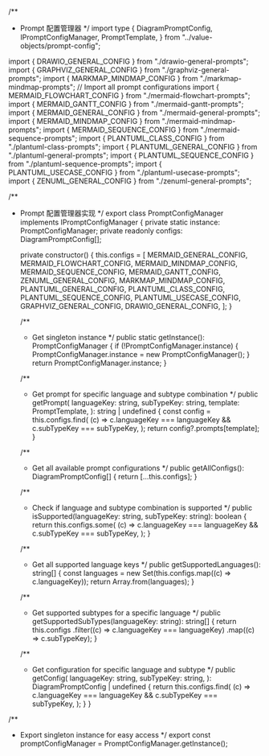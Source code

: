 /**
 * Prompt 配置管理器
 */
import type {
	DiagramPromptConfig,
	IPromptConfigManager,
	PromptTemplate,
} from "../value-objects/prompt-config";

import { DRAWIO_GENERAL_CONFIG } from "./drawio-general-prompts";
import { GRAPHVIZ_GENERAL_CONFIG } from "./graphviz-general-prompts";
import { MARKMAP_MINDMAP_CONFIG } from "./markmap-mindmap-prompts";
// Import all prompt configurations
import { MERMAID_FLOWCHART_CONFIG } from "./mermaid-flowchart-prompts";
import { MERMAID_GANTT_CONFIG } from "./mermaid-gantt-prompts";
import { MERMAID_GENERAL_CONFIG } from "./mermaid-general-prompts";
import { MERMAID_MINDMAP_CONFIG } from "./mermaid-mindmap-prompts";
import { MERMAID_SEQUENCE_CONFIG } from "./mermaid-sequence-prompts";
import { PLANTUML_CLASS_CONFIG } from "./plantuml-class-prompts";
import { PLANTUML_GENERAL_CONFIG } from "./plantuml-general-prompts";
import { PLANTUML_SEQUENCE_CONFIG } from "./plantuml-sequence-prompts";
import { PLANTUML_USECASE_CONFIG } from "./plantuml-usecase-prompts";
import { ZENUML_GENERAL_CONFIG } from "./zenuml-general-prompts";

/**
 * Prompt 配置管理器实现
 */
export class PromptConfigManager implements IPromptConfigManager {
	private static instance: PromptConfigManager;
	private readonly configs: DiagramPromptConfig[];

	private constructor() {
		this.configs = [
			MERMAID_GENERAL_CONFIG,
			MERMAID_FLOWCHART_CONFIG,
			MERMAID_MINDMAP_CONFIG,
			MERMAID_SEQUENCE_CONFIG,
			MERMAID_GANTT_CONFIG,
			ZENUML_GENERAL_CONFIG,
			MARKMAP_MINDMAP_CONFIG,
			PLANTUML_GENERAL_CONFIG,
			PLANTUML_CLASS_CONFIG,
			PLANTUML_SEQUENCE_CONFIG,
			PLANTUML_USECASE_CONFIG,
			GRAPHVIZ_GENERAL_CONFIG,
			DRAWIO_GENERAL_CONFIG,
		];
	}

	/**
	 * Get singleton instance
	 */
	public static getInstance(): PromptConfigManager {
		if (!PromptConfigManager.instance) {
			PromptConfigManager.instance = new PromptConfigManager();
		}
		return PromptConfigManager.instance;
	}

	/**
	 * Get prompt for specific language and subtype combination
	 */
	public getPrompt(
		languageKey: string,
		subTypeKey: string,
		template: PromptTemplate,
	): string | undefined {
		const config = this.configs.find(
			(c) => c.languageKey === languageKey && c.subTypeKey === subTypeKey,
		);
		return config?.prompts[template];
	}

	/**
	 * Get all available prompt configurations
	 */
	public getAllConfigs(): DiagramPromptConfig[] {
		return [...this.configs];
	}

	/**
	 * Check if language and subtype combination is supported
	 */
	public isSupported(languageKey: string, subTypeKey: string): boolean {
		return this.configs.some(
			(c) => c.languageKey === languageKey && c.subTypeKey === subTypeKey,
		);
	}

	/**
	 * Get all supported language keys
	 */
	public getSupportedLanguages(): string[] {
		const languages = new Set(this.configs.map((c) => c.languageKey));
		return Array.from(languages);
	}

	/**
	 * Get supported subtypes for a specific language
	 */
	public getSupportedSubTypes(languageKey: string): string[] {
		return this.configs
			.filter((c) => c.languageKey === languageKey)
			.map((c) => c.subTypeKey);
	}

	/**
	 * Get configuration for specific language and subtype
	 */
	public getConfig(
		languageKey: string,
		subTypeKey: string,
	): DiagramPromptConfig | undefined {
		return this.configs.find(
			(c) => c.languageKey === languageKey && c.subTypeKey === subTypeKey,
		);
	}
}

/**
 * Export singleton instance for easy access
 */
export const promptConfigManager = PromptConfigManager.getInstance();
